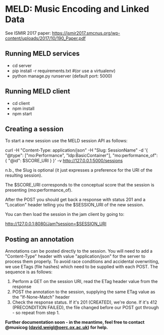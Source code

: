 MELD: Music Encoding and Linked Data
====================================
See ISMIR 2017 paper: https://ismir2017.smcnus.org/wp-content/uploads/2017/10/190_Paper.pdf


Running MELD services
---------------------
* cd server
* pip install -r requirements.txt  #(or use a virtualenv)
* python manage.py runserver (default port: 5000)

Running MELD client 
-------------------
* cd client
* npm install
* npm start

Creating a session 
------------------

To start a new session use the MELD session API as follows:

curl -H "Content-Type: application/json" -H "Slug: SessionName" -d '{
"@type": ["mo:Performance", "ldp:BasicContainer"], "mo:performance_of":
{ "@id": $SCORE_URI } }' -v http://127.0.0.1:5000/sessions

n.b., the Slug is optional (it just expresses a preference for the URI
of the resulting session).

The $SCORE_URI corresponds to the conceptual score that the session is
presenting (mo:performance_of).

After the POST you should get back a response with status 201 and a
"Location" header telling you the $SESSION_URI of the new session.

You can then load the session in the jam client by going to:

http://127.0.0.1:8080/Jam?session=$SESSION_URI


Posting an annotation
---------------------

Annotations can be posted directly to the session. You will need to
add a "Content-Type" header with value "application/json" for the
server to process them properly. To avoid race conditions and
accidental overwriting, we use ETags (file hashes) which  need to be
supplied with each POST. The sequence is as follows:

1. Perform a GET on the session URI, read the ETag header value from
the response
2. POST the annotation to the session, supplying the same ETag value as
 the "If-None-Match" header
3. Check the response status. If it's 201 (CREATED), we're done. If
it's 412 (PRECONDITION FAILED), the file changed before our POST got
through - so repeat from step 1.

**Further documentation soon - in the meantime, feel free to contact @musicog (david.weigl@oerc.ox.ac.uk) for help.**
